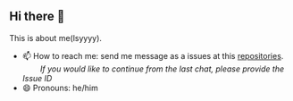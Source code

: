 ## Hi there 👋

This is about me(lsyyyy).

- 📫 How to reach me: send me message as a issues at this [repositories](https://github.com/lsyyyy11/lsyyyy11/issues).
          _If you would like to continue from the last chat, please provide the Issue ID_
- 😄 Pronouns: he/him 

<!--

- *lsyyyy11/lsyyyy11** is a ✨ _special_ ✨ repository because its `README.md` (this file) appears on your GitHub profile.

  Here are some ideas to get you started:

  - 🔭 I’m currently working on ...
  - 🌱 I’m currently learning ...
  - 👯 I’m looking to collaborate on ...
  - 🤔 I’m looking for help with ...
  - 💬 Ask me about ...
  - 📫 How to reach me: 
  - 😄 Pronouns: ...
  - ⚡ Fun fact: ...


  - 🔭 我目前正在学习 ...
  - 🌱 我正在学习...
  - 👯我正在寻求合作......
  - 🤔 我正在寻求......的帮助。
  - 💬 向我咨询...
  - 📫 如何联系我：...
  - 😄 代词：...
  - ⚡ 有趣的事实：...

  -->


